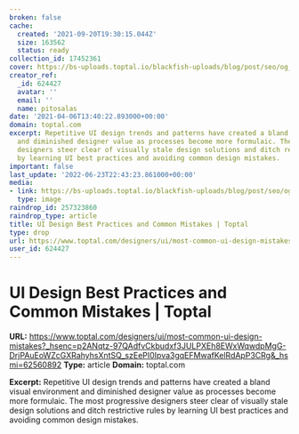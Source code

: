 ```yaml
---
broken: false
cache:
  created: '2021-09-20T19:30:15.044Z'
  size: 163562
  status: ready
collection_id: 17452361
cover: https://bs-uploads.toptal.io/blackfish-uploads/blog/post/seo/og_image_file/og_image/14539/most-common-ui-design-mistakes-83b6e6de7d66fbca5b9b12a8b7161936.png
creator_ref:
  _id: 624427
  avatar: ''
  email: ''
  name: pitosalas
date: '2021-04-06T13:40:22.893000+00:00'
domain: toptal.com
excerpt: Repetitive UI design trends and patterns have created a bland visual environment
  and diminished designer value as processes become more formulaic. The most progressive
  designers steer clear of visually stale design solutions and ditch restrictive rules
  by learning UI best practices and avoiding common design mistakes.
important: false
last_update: '2022-06-23T22:43:23.861000+00:00'
media:
- link: https://bs-uploads.toptal.io/blackfish-uploads/blog/post/seo/og_image_file/og_image/14539/most-common-ui-design-mistakes-83b6e6de7d66fbca5b9b12a8b7161936.png
  type: image
raindrop_id: 257323860
raindrop_type: article
title: UI Design Best Practices and Common Mistakes | Toptal
type: drop
url: https://www.toptal.com/designers/ui/most-common-ui-design-mistakes?_hsenc=p2ANqtz-97QAdfvCkbudxf3JULPXEh8EWxWqwdpMgG-DrjPAuEoWZcGXRahyhsXntSQ_szEePI0Ipva3gqEFMwafKelRdApP3CRg&_hsmi=62560892
user_id: 624427
---
```


# UI Design Best Practices and Common Mistakes | Toptal

**URL:** https://www.toptal.com/designers/ui/most-common-ui-design-mistakes?_hsenc=p2ANqtz-97QAdfvCkbudxf3JULPXEh8EWxWqwdpMgG-DrjPAuEoWZcGXRahyhsXntSQ_szEePI0Ipva3gqEFMwafKelRdApP3CRg&_hsmi=62560892
**Type:** article
**Domain:** toptal.com

**Excerpt:** Repetitive UI design trends and patterns have created a bland visual environment and diminished designer value as processes become more formulaic. The most progressive designers steer clear of visually stale design solutions and ditch restrictive rules by learning UI best practices and avoiding common design mistakes.
